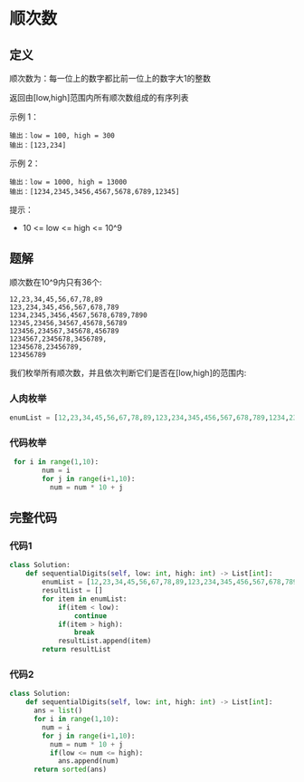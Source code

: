 # 顺次数

## 定义

顺次数为：每一位上的数字都比前一位上的数字大1的整数

返回由[low,high]范围内所有顺次数组成的有序列表


示例 1：

```
输出：low = 100, high = 300
输出：[123,234]
```

示例 2：

```
输出：low = 1000, high = 13000
输出：[1234,2345,3456,4567,5678,6789,12345]
```
 

提示：

- 10 <= low <= high <= 10^9


## 题解

顺次数在10^9内只有36个:

```
12,23,34,45,56,67,78,89
123,234,345,456,567,678,789
1234,2345,3456,4567,5678,6789,7890
12345,23456,34567,45678,56789
123456,234567,345678,456789
1234567,2345678,3456789,
12345678,23456789,
123456789
```

我们枚举所有顺次数，并且依次判断它们是否在[low,high]的范围内:

### 人肉枚举

``` python
enumList = [12,23,34,45,56,67,78,89,123,234,345,456,567,678,789,1234,2345,3456,4567,5678,6789,12345,23456,34567,45678,56789,123456,234567,345678,456789,1234567,2345678,3456789,12345678,23456789,123456789]
```

### 代码枚举

```py
 for i in range(1,10):
        num = i
        for j in range(i+1,10):
          num = num * 10 + j
```


## 完整代码

### 代码1


``` py
class Solution:
    def sequentialDigits(self, low: int, high: int) -> List[int]:
        enumList = [12,23,34,45,56,67,78,89,123,234,345,456,567,678,789,1234,2345,3456,4567,5678,6789,12345,23456,34567,45678,56789,123456,234567,345678,456789,1234567,2345678,3456789,12345678,23456789,123456789]
        resultList = []
        for item in enumList:
            if(item < low):
                continue
            if(item > high):
                break
            resultList.append(item)
        return resultList
```

### 代码2

```py
class Solution:
    def sequentialDigits(self, low: int, high: int) -> List[int]:
      ans = list()
      for i in range(1,10):
        num = i
        for j in range(i+1,10):
          num = num * 10 + j
          if(low <= num <= high):
            ans.append(num)
      return sorted(ans)
```